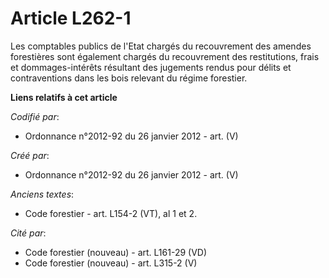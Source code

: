 # Article L262-1

Les comptables publics de l'Etat chargés du recouvrement des amendes forestières sont également chargés du recouvrement des
restitutions, frais et dommages-intérêts résultant des jugements rendus pour délits et contraventions dans les bois relevant
du régime forestier.

**Liens relatifs à cet article**

_Codifié par_:

  - Ordonnance n°2012-92 du 26 janvier 2012 - art. (V)

_Créé par_:

  - Ordonnance n°2012-92 du 26 janvier 2012 - art. (V)

_Anciens textes_:

  - Code forestier - art. L154-2 (VT), al 1 et 2.

_Cité par_:

  - Code forestier (nouveau) - art. L161-29 (VD)
  - Code forestier (nouveau) - art. L315-2 (V)

